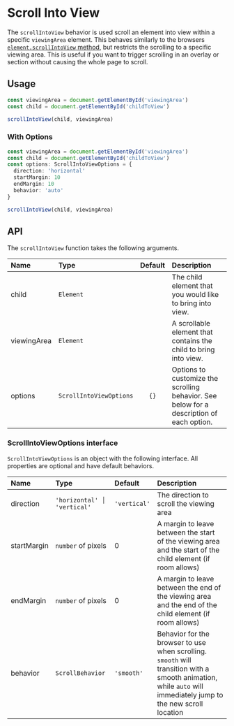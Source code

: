# Scroll Into View

The `scrollIntoView` behavior is used scroll an element into view within a specific `viewingArea` element.  This behaves similarly to the browsers [`element.scrollIntoView` method](https://developer.mozilla.org/en-US/docs/Web/API/Element/scrollIntoView), but restricts the scrolling to a specific viewing area.  This is useful if you want to trigger scrolling in an overlay or section without causing the whole page to scroll.

## Usage

```ts
const viewingArea = document.getElementById('viewingArea')
const child = document.getElementById('childToView')

scrollIntoView(child, viewingArea)
```

### With Options
 
```ts
const viewingArea = document.getElementById('viewingArea')
const child = document.getElementById('childToView')
const options: ScrollIntoViewOptions = {
  direction: 'horizontal'
  startMargin: 10
  endMargin: 10
  behavior: 'auto'
}

scrollIntoView(child, viewingArea)
```

## API

The `scrollIntoView` function takes the following arguments.

| Name        | Type                    | Default | Description                                                                              |
| :---------- | :---------------------- | :-----: | :--------------------------------------------------------------------------------------- |
| child       | `Element`               |         | The child element that you would like to bring into view.                                |
| viewingArea | `Element`               |         | A scrollable element that contains the child to bring into view.                         |
| options     | `ScrollIntoViewOptions` |  `{}`   | Options to customize the scrolling behavior. See below for a description of each option. |

### ScrollIntoViewOptions interface

`ScrollIntoViewOptions` is an object with the following interface. All properties are optional and have default behaviors.

| Name        | Type                        | Default      | Description                                                                                                                                                      |
| :---------- | :-------------------------- | :----------- | :--------------------------------------------------------------------------------------------------------------------------------------------------------------- |
| direction   | `'horizontal' │ 'vertical'` | `'vertical'` | The direction to scroll the viewing area                                                                                                                         |
| startMargin | `number` of pixels          | 0            | A margin to leave between the start of the viewing area and the start of the child element (if room allows)                                                      |
| endMargin   | `number` of pixels          | 0            | A margin to leave between the end of the viewing area and the end of the child element (if room allows)                                                          |
| behavior    | `ScrollBehavior`            | `'smooth'`   | Behavior for the browser to use when scrolling.  `smooth` will transition with a smooth animation, while `auto` will immediately jump to the new scroll location |
